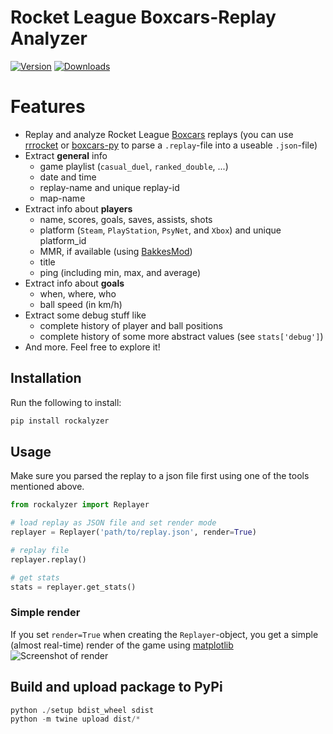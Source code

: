 # Rocket League Boxcars-Replay Analyzer

[![Version](https://img.shields.io/pypi/v/rockalyzer)](https://pypi.org/project/rockalyzer/#history)
[![Downloads](https://static.pepy.tech/personalized-badge/rockalyzer?period=total&units=international_system&left_color=black&right_color=blue&left_text=Downloads)](https://pepy.tech/project/rockalyzer)

# Features
- Replay and analyze Rocket League [Boxcars](https://github.com/nickbabcock/boxcars) replays (you can use [rrrocket](https://github.com/nickbabcock/rrrocket) or [boxcars-py](https://github.com/SaltieRL/boxcars-py) to parse a `.replay`-file into a useable `.json`-file)
- Extract **general** info
  - game playlist (`casual_duel`, `ranked_double`, ...)
  - date and time
  - replay-name and unique replay-id
  - map-name
- Extract info about **players**
  - name, scores, goals, saves, assists, shots
  - platform (`Steam`, `PlayStation`, `PsyNet`, and `Xbox`) and unique platform_id
  - MMR, if available (using [BakkesMod](https://bakkesmod.com/index.php))
  - title
  - ping (including min, max, and average)
- Extract info about **goals**
  - when, where, who
  - ball speed (in km/h)
- Extract some debug stuff like
  - complete history of player and ball positions
  - complete history of some more abstract values (see `stats['debug']`)
- And more. Feel free to explore it!

## Installation
Run the following to install:
```python
pip install rockalyzer
```

## Usage
Make sure you parsed the replay to a json file first using one of the tools mentioned above.
```python
from rockalyzer import Replayer

# load replay as JSON file and set render mode
replayer = Replayer('path/to/replay.json', render=True)

# replay file
replayer.replay()

# get stats
stats = replayer.get_stats()
```

### Simple render
If you set `render=True` when creating the `Replayer`-object, you get a simple (almost real-time) render of the game using [matplotlib](https://matplotlib.org/)
![Screenshot of render](render_screenshot.png)

## Build and upload package to PyPi
```python
python ./setup bdist_wheel sdist
python -m twine upload dist/*
```
